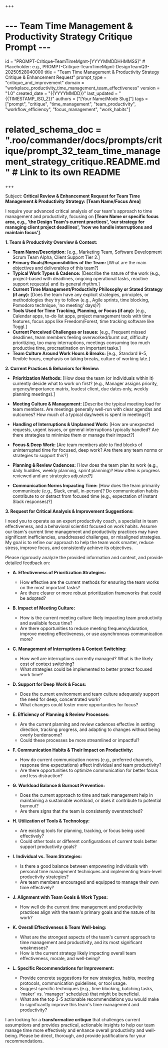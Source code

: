 +++
# --- Team Time Management & Productivity Strategy Critique Prompt ---
id = "PROMPT-Critique-TeamTimeMgmt-[YYYYMMDDHHMMSS]" # Placeholder: e.g., PROMPT-Critique-TeamTimeMgmt-DesignTeamQ3-20250528040000
title = "Team Time Management & Productivity Strategy Critique & Enhancement Request"
prompt_type = "critique_and_improvement"
domain = "workplace_productivity_time_management_team_effectiveness"
version = "1.0"
created_date = "{{YYYYMMDD}}"
last_updated = "{{TIMESTAMP_ISO_Z}}"
authors = ["[Your Name/Mode Slug]"]
tags = ["prompt", "critique", "time_management", "team_productivity", "workflow_efficiency", "focus_management", "work_habits"]
# related_schema_doc = ".roo/commander/docs/prompts/critique/prompt_32_team_time_management_strategy_critique.README.md" # Link to its own README
+++

Subject: **Critical Review & Enhancement Request for Team Time Management & Productivity Strategy: [Team Name/Focus Area]**

I require your advanced critical analysis of our team's approach to time management and productivity, focusing on **[Team Name or specific focus area, e.g., 'the Design Team's current practices', 'our strategy for managing client project deadlines', 'how we handle interruptions and maintain focus']**.

**1. Team & Productivity Overview & Context:**
   *   **Team Name/Description:** [e.g., Marketing Team, Software Development Scrum Team Alpha, Client Support Tier 2.]
   *   **Primary Goals/Responsibilities of the Team:** [What are the main objectives and deliverables of this team?]
   *   **Typical Work Types & Cadence:** [Describe the nature of the work (e.g., project-based with deadlines, ongoing operational tasks, reactive support requests) and its general rhythm.]
   *   **Current Time Management/Productivity Philosophy or Stated Strategy (if any):** [Does the team have any explicit strategies, principles, or methodologies they try to follow (e.g., Agile sprints, time blocking, Pomodoro technique, 'no meeting' days)?]
   *   **Tools Used for Time Tracking, Planning, or Focus (if any):** [e.g., Calendar apps, to-do list apps, project management tools with time features, focus apps like Freedom/Forest, time tracking software like Toggl.]
   *   **Current Perceived Challenges or Issues:** [e.g., Frequent missed deadlines, team members feeling overworked/burnt out, difficulty prioritizing, too many interruptions, meetings consuming too much productive time, procrastination on important tasks.]
   *   **Team Culture Around Work Hours & Breaks:** [e.g., Standard 9-5, flexible hours, emphasis on taking breaks, culture of working late.]

**2. Current Practices & Behaviors for Review:**

*   **Prioritization Methods:**
    [How does the team (or individuals within it) currently decide what to work on first? (e.g., Manager assigns priority, urgency/importance matrix, loudest client, due dates only, weekly planning meetings).]

*   **Meeting Culture & Management:**
    [Describe the typical meeting load for team members. Are meetings generally well-run with clear agendas and outcomes? How much of a typical day/week is spent in meetings?]

*   **Handling of Interruptions & Unplanned Work:**
    [How are unexpected requests, urgent issues, or general interruptions typically handled? Are there strategies to minimize them or manage their impact?]

*   **Focus & Deep Work:**
    [Are team members able to find blocks of uninterrupted time for focused, deep work? Are there any team norms or strategies to support this?]

*   **Planning & Review Cadences:**
    [How does the team plan its work (e.g., daily huddles, weekly planning, sprint planning)? How often is progress reviewed and are strategies adjusted?]

*   **Communication Norms Impacting Time:**
    [How does the team primarily communicate (e.g., Slack, email, in-person)? Do communication habits contribute to or detract from focused time (e.g., expectation of instant Slack responses)?]

**3. Request for Critical Analysis & Improvement Suggestions:**

I need you to operate as an expert productivity coach, a specialist in team effectiveness, and a behavioral scientist focused on work habits. Assume our team's current time management and productivity practices may have significant inefficiencies, unaddressed challenges, or misaligned strategies. My goal is to refine our approach to help the team work smarter, reduce stress, improve focus, and consistently achieve its objectives.

Please rigorously analyze the provided information and context, and provide detailed feedback on:

*   **A. Effectiveness of Prioritization Strategies:**
    *   How effective are the current methods for ensuring the team works on the most important tasks?
    *   Are there clearer or more robust prioritization frameworks that could be adopted?

*   **B. Impact of Meeting Culture:**
    *   How is the current meeting culture likely impacting team productivity and available focus time?
    *   Are there opportunities to reduce meeting frequency/duration, improve meeting effectiveness, or use asynchronous communication more?

*   **C. Management of Interruptions & Context Switching:**
    *   How well are interruptions currently managed? What is the likely cost of context switching?
    *   What strategies could be implemented to better protect focused work time?

*   **D. Support for Deep Work & Focus:**
    *   Does the current environment and team culture adequately support the need for deep, concentrated work?
    *   What changes could foster more opportunities for focus?

*   **E. Efficiency of Planning & Review Processes:**
    *   Are the current planning and review cadences effective in setting direction, tracking progress, and adapting to changes without being overly burdensome?
    *   Could these processes be more streamlined or impactful?

*   **F. Communication Habits & Their Impact on Productivity:**
    *   How do current communication norms (e.g., preferred channels, response time expectations) affect individual and team productivity?
    *   Are there opportunities to optimize communication for better focus and less distraction?

*   **G. Workload Balance & Burnout Prevention:**
    *   Does the current approach to time and task management help in maintaining a sustainable workload, or does it contribute to potential burnout?
    *   Are there signs that the team is consistently overstretched?

*   **H. Utilization of Tools & Technology:**
    *   Are existing tools for planning, tracking, or focus being used effectively?
    *   Could other tools or different configurations of current tools better support productivity goals?

*   **I. Individual vs. Team Strategies:**
    *   Is there a good balance between empowering individuals with personal time management techniques and implementing team-level productivity strategies?
    *   Are team members encouraged and equipped to manage their own time effectively?

*   **J. Alignment with Team Goals & Work Types:**
    *   How well do the current time management and productivity practices align with the team's primary goals and the nature of its work?

*   **K. Overall Effectiveness & Team Well-being:**
    *   What are the strongest aspects of the team's current approach to time management and productivity, and its most significant weaknesses?
    *   How is the current strategy likely impacting overall team effectiveness, morale, and well-being?

*   **L. Specific Recommendations for Improvement:**
    *   Provide concrete suggestions for new strategies, habits, meeting protocols, communication guidelines, or tool usage.
    *   Suggest specific techniques (e.g., time blocking, batching tasks, 'maker' vs. 'manager' schedules) that might be beneficial.
    *   What are the top 3-5 actionable recommendations you would make to significantly improve this team's time management and productivity?

I am looking for a **transformative critique** that challenges current assumptions and provides practical, actionable insights to help our team manage time more effectively and enhance overall productivity and well-being. Please be direct, thorough, and provide justifications for your recommendations.